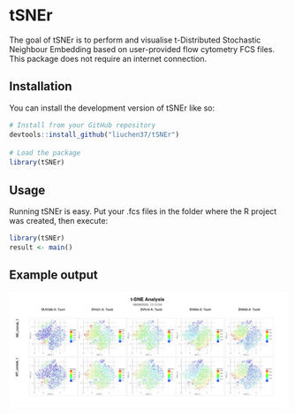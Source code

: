 
# tSNEr

<!-- badges: start -->
<!-- badges: end -->

The goal of tSNEr is to perform and visualise t-Distributed Stochastic Neighbour Embedding based on user-provided flow cytometry FCS files. This package does not require an internet connection.

## Installation

You can install the development version of tSNEr like so:

``` r
# Install from your GitHub repository
devtools::install_github("liuchen37/tSNEr")

# Load the package
library(tSNEr)
```

## Usage

Running tSNEr is easy. Put your .fcs files in the folder where the R project was created, then execute:

``` r
library(tSNEr)
result <- main()
```

## Example output
![alt text](https://github.com/liuchen37/Pics/blob/main/exp_output_tsner.jpg?raw=true)
